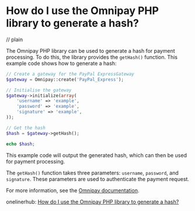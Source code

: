 # How do I use the Omnipay PHP library to generate a hash?
// plain

The Omnipay PHP library can be used to generate a hash for payment processing. To do this, the library provides the `getHash()` function. This example code shows how to generate a hash:

```php
// Create a gateway for the PayPal ExpressGateway
$gateway = Omnipay::create('PayPal_Express');

// Initialise the gateway
$gateway->initialize(array(
    'username' => 'example',
    'password' => 'example',
    'signature' => 'example',
));

// Get the hash
$hash = $gateway->getHash();

echo $hash;
```

This example code will output the generated hash, which can then be used for payment processing.

The `getHash()` function takes three parameters: `username`, `password`, and `signature`. These parameters are used to authenticate the payment request.

For more information, see the [Omnipay documentation](https://github.com/thephpleague/omnipay#usage).

onelinerhub: [How do I use the Omnipay PHP library to generate a hash?](https://onelinerhub.com/php-omnipay/how-do-i-use-the-omnipay-php-library-to-generate-a-hash)